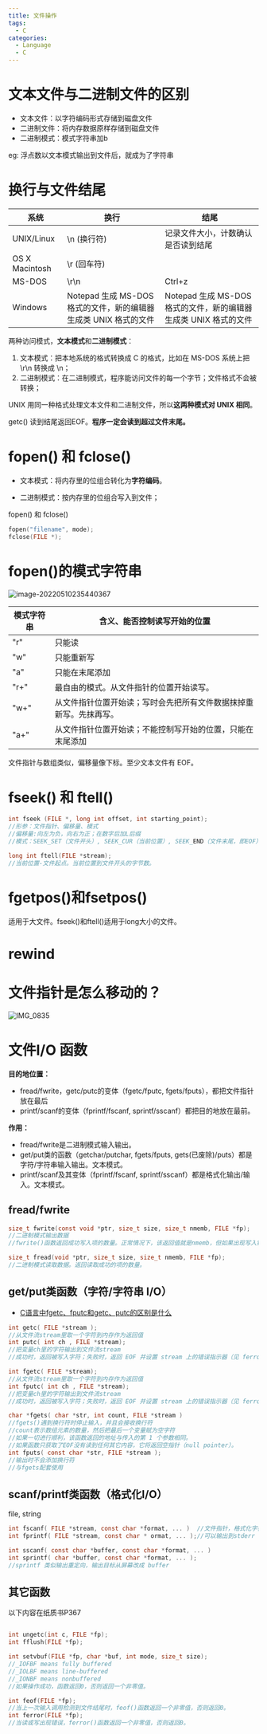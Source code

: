 ```yaml
---
title: 文件操作
tags:
  - C
categories:
  - Language
  - C
---
```

# 文本文件与二进制文件的区别

- 文本文件：以字符编码形式存储到磁盘文件
- 二进制文件：将内存数据原样存储到磁盘文件
- 二进制模式：模式字符串加b

eg: 浮点数以文本模式输出到文件后，就成为了字符串

# 换行与文件结尾

| 系统           | 换行                                                         | 结尾                                                         |
| -------------- | ------------------------------------------------------------ | ------------------------------------------------------------ |
| UNIX/Linux     | \n (换行符)                                                  | 记录文件大小，计数确认是否读到结尾                           |
| OS X Macintosh | \r (回车符)                                                  |                                                              |
| MS-DOS         | \r\n                                                         | Ctrl+z                                                       |
| Windows        | Notepad 生成 MS-DOS 格式的文件，新的编辑器生成类 UNIX 格式的文件 | Notepad 生成 MS-DOS 格式的文件，新的编辑器生成类 UNIX 格式的文件 |

两种访问模式，**文本模式**和**二进制模式**：

1. 文本模式：把本地系统的格式转换成 C 的格式，比如在 MS-DOS 系统上把 \r\n 转换成 \n；
2. 二进制模式：在二进制模式，程序能访问文件的每一个字节；文件格式不会被转换；

UNIX 用同一种格式处理文本文件和二进制文件，所以**这两种模式对 UNIX 相同**。

getc() 读到结尾返回EOF。**程序一定会读到超过文件末尾。**


# fopen() 和 fclose()

- 文本模式：将内存里的位组合转化为**字符编码**。

- 二进制模式：按内存里的位组合写入到文件；

fopen() 和 fclose()

```c
fopen("filename", mode);
fclose(FILE *);
```

# fopen()的模式字符串

![image-20220510235440367](https://illyber-images.oss-cn-chengdu.aliyuncs.com/202301281527066.png)

| 模式字符串 | 含义、能否控制读写开始的位置                                 |
| ---------- | ------------------------------------------------------------ |
| "r"        | 只能读                                                       |
| "w"        | 只能重新写                                                   |
| "a"        | 只能在末尾添加                                               |
| "r+"       | 最自由的模式。从文件指针的位置开始读写。                     |
| "w+"       | 从文件指针位置开始读；写时会先把所有文件数据抹掉重新写。先抹再写。 |
| "a+"       | 从文件指针位置开始读；不能控制写开始的位置，只能在末尾添加   |

文件指针与数组类似，偏移量像下标。至少文本文件有 EOF。

# fseek() 和 ftell()

```c
int fseek (FILE *, long int offset, int starting_point);
//形参：文件指针、偏移量、模式
//偏移量:向左为负，向右为正；在数字后加L后缀
//模式：SEEK_SET（文件开头）, SEEK_CUR（当前位置）, SEEK_END（文件末尾，即EOF）.

long int ftell(FILE *stream);
//当前位置-文件起点。当前位置到文件开头的字节数。
```
# fgetpos()和fsetpos()

适用于大文件。fseek()和ftell()适用于long大小的文件。

# rewind

# 文件指针是怎么移动的？

![IMG_0835](https://illyber-images.oss-cn-chengdu.aliyuncs.com/202301281527068.png)



# 文件I/O 函数

**目的地位置：**
- fread/fwrite，getc/putc的变体（fgetc/fputc, fgets/fputs），都把文件指针放在最后
- printf/scanf的变体（fprintf/fscanf, sprintf/sscanf）都把目的地放在最前。

**作用：**
- fread/fwrite是二进制模式输入输出。
- get/put类的函数（getchar/putchar, fgets/fputs, gets(已废除)/puts）都是字符/字符串输入输出。文本模式。
- printf/scanf及其变体（fprintf/fscanf, sprintf/sscanf）都是格式化输出/输入。文本模式。

## fread/fwrite

```c
size_t fwrite(const void *ptr, size_t size, size_t nmemb, FILE *fp);
//二进制模式输出数据
//fwrite()函数返回成功写入项的数量。正常情况下，该返回值就是nmemb，但如果出现写入错误，返回值会比nmemb小。

size_t fread(void *ptr, size_t size, size_t nmemb, FILE *fp);
//二进制模式读取数据。返回读取成功的项的数量。
```

## get/put类函数（字符/字符串 I/O）

- [C语言中fgetc、fputc和getc、putc的区别是什么](https://www.cnblogs.com/bwangel23/p/4159414.html)

```c
int getc( FILE *stream );  
//从文件流stream里取一个字符到内存作为返回值
int putc( int ch , FILE *stream);  
//把变量ch里的字符输出到文件流stream
//成功时，返回被写入字符；失败时，返回 EOF 并设置 stream 上的错误指示器（见 ferror() ）。

int fgetc( FILE *stream);
//从文件流stream里取一个字符到内存作为返回值
int fputc( int ch , FILE *stream);
//把变量ch里的字符输出到文件流stream
//成功时，返回被写入字符；失败时，返回 EOF 并设置 stream 上的错误指示器（见 ferror() ）。

char *fgets( char *str, int count, FILE *stream )
//fgets()遇到换行符时停止输入，并且会接收换行符
//count表示数组元素的数量，然后把最后一个变量赋为空字符
//如果一切进行顺利，该函数返回的地址与传入的第 1 个参数相同。
//如果函数只获取了EOF没有读到任何其它内容，它将返回空指针（null pointer）。
int fputs( const char *str, FILE *stream );
//输出时不会添加换行符
//与fgets配套使用
```

## scanf/printf类函数（格式化I/O）
file, string
```c
int fscanf( FILE *stream, const char *format, ... )  //文件指针，格式化字符串，变量列表
int fprintf( FILE *stream, const char * ormat, ... );//可以输出到stderr

int sscanf( const char *buffer, const char *format, ... )
int sprintf( char *buffer, const char *format, ... );
//sprintf 类似输出重定向，输出目标从屏幕改成 buffer
```

## 其它函数

以下内容在纸质书P367

```c

int ungetc(int c, FILE *fp);
int fflush(FILE *fp);

int setvbuf(FILE *fp, char *buf, int mode, size_t size);
//_IOFBF means fully buffered
//_IOLBF means line-buffered
//_IONBF means nonbuffered
//如果操作成功，函数返回0，否则返回一个非零值。

int feof(FILE *fp);
//当上一次输入调用检测到文件结尾时，feof()函数返回一个非零值，否则返回0。
int ferror(FILE *fp);
//当读或写出现错误，ferror()函数返回一个非零值，否则返回0。
```

